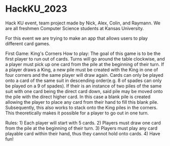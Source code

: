 # HackKU_2023
Hack KU event, team project made by Nick, Alex, Colin, and Raymann.
We are all freshmen Computer Science students at Kansas University.

For this event we are trying to make an app that allows users to play different card games.

First Game: King's Corners
 How to play:
  The goal of this game is to be the first player to run out of cards. Turns will go around the table clockwise, and a player must pick up one card from the pile at the beginning of their turn. If a player draws a King, a new pile must be created with the King in one of four corners and the same player will draw again. 
  Cards can only be played onto a card of the same suit in descending order(e.g. 8 of spades can only be played on a 9 of spades). If their is an instance of two piles of the same suit with one card being the direct card down, said pile may be moved onto the pile with the direct higher card. In this case a blank pile is created allowing the player to place any card from their hand to fill this blank pile. Subsequently, this also works to stack onto the King piles in the corners. This theoretically makes it possible for a player to go out in one turn.
 
 Rules:
    1) Each player will start with 5 cards.
    2) Players must draw one card from the pile at the beginning of their turn.
    3) Players must play any card playable card within their hand, thus they cannot hold onto cards.
    4) Have fun!
 
